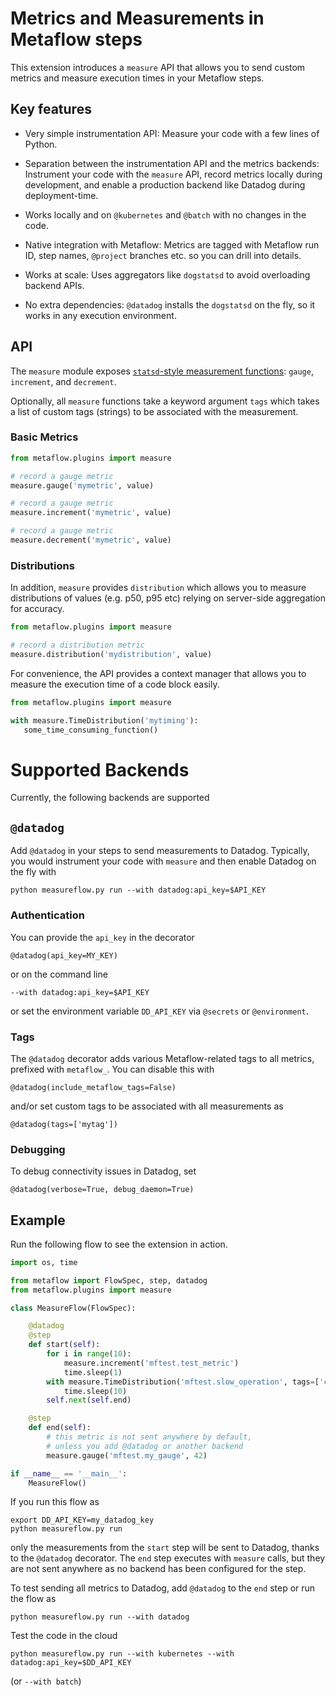 
# Metrics and Measurements in Metaflow steps

This extension introduces a `measure` API that allows you to send custom
metrics and measure execution times in your Metaflow steps.

## Key features

 - Very simple instrumentation API: Measure your code with a few
   lines of Python.

 - Separation between the instrumentation API and the metrics
   backends: Instrument your code with the `measure` API,
   record metrics locally during development, and enable a
   production backend like Datadog during deployment-time.

 - Works locally and on `@kubernetes` and `@batch` with no
   changes in the code.

 - Native integration with Metaflow: Metrics are tagged
   with Metaflow run ID, step names, `@project` branches
   etc. so you can drill into details.

 - Works at scale: Uses aggregators like `dogstatsd` to
   avoid overloading backend APIs.

 - No extra dependencies: `@datadog` installs the
   `dogstatsd` on the fly, so it works in any execution
   environment.

## API

The `measure` module exposes [`statsd`-style measurement
functions](https://docs.datadoghq.com/metrics/custom_metrics/dogstatsd_metrics_submission/):
`gauge`, `increment`, and `decrement`.

Optionally, all `measure` functions take a keyword argument
`tags` which takes a list of custom tags (strings) to be
associated with the measurement.

### Basic Metrics

```python
from metaflow.plugins import measure

# record a gauge metric
measure.gauge('mymetric', value)

# record a gauge metric
measure.increment('mymetric', value)

# record a gauge metric
measure.decrement('mymetric', value)
```

### Distributions

In addition, `measure` provides `distribution` which allows
you to measure distributions of values (e.g. p50, p95 etc) relying
on server-side aggregation for accuracy.

```python
from metaflow.plugins import measure

# record a distribution metric
measure.distribution('mydistribution', value)

```

For convenience, the API provides a context manager that
allows you to measure the execution time of a code block easily.

```python
from metaflow.plugins import measure

with measure.TimeDistribution('mytiming'):
   some_time_consuming_function()
```

# Supported Backends

Currently, the following backends are supported

## `@datadog`

Add `@datadog` in your steps to send measurements to Datadog.
Typically, you would instrument your code with `measure` and
then enable Datadog on the fly with

```
python measureflow.py run --with datadog:api_key=$API_KEY
```

### Authentication

You can provide the `api_key` in the decorator
```
@datadog(api_key=MY_KEY)
```
or on the command line
```
--with datadog:api_key=$API_KEY
```
or set the environment variable `DD_API_KEY` via `@secrets` or
`@environment`.

### Tags

The `@datadog` decorator adds various Metaflow-related tags
to all metrics, prefixed with `metaflow_`. You can disable
this with
```
@datadog(include_metaflow_tags=False)
```
and/or set custom tags to be associated with all measurements as
```
@datadog(tags=['mytag'])
```

### Debugging

To debug connectivity issues in Datadog, set
```
@datadog(verbose=True, debug_daemon=True)
```

## Example

Run the following flow to see the extension in action.

```python
import os, time

from metaflow import FlowSpec, step, datadog
from metaflow.plugins import measure

class MeasureFlow(FlowSpec):

    @datadog
    @step
    def start(self):
        for i in range(10):
            measure.increment('mftest.test_metric')
            time.sleep(1)
        with measure.TimeDistribution('mftest.slow_operation', tags=['custom_tag']):
            time.sleep(10)
        self.next(self.end)

    @step
    def end(self):
        # this metric is not sent anywhere by default,
        # unless you add @datadog or another backend
        measure.gauge('mftest.my_gauge', 42)

if __name__ == '__main__':
    MeasureFlow()
```

If you run this flow as
```
export DD_API_KEY=my_datadog_key
python measureflow.py run
```
only the measurements from the `start` step will be sent to Datadog,
thanks to the `@datadog` decorator. The `end` step executes with `measure`
calls, but they are not sent anywhere as no backend has been configured
for the step.

To test sending all metrics to Datadog, add `@datadog` to the `end` step
or run the flow as
```
python measureflow.py run --with datadog
```

Test the code in the cloud
```
python measureflow.py run --with kubernetes --with datadog:api_key=$DD_API_KEY
```
(or `--with batch`)


